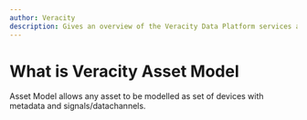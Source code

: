 ```yaml
---
author: Veracity
description: Gives an overview of the Veracity Data Platform services and related components.
---
```


# What is Veracity Asset Model
Asset Model allows any asset to be modelled as set of devices with metadata and signals/datachannels. 